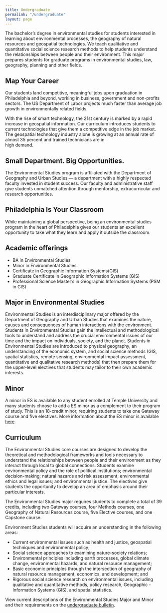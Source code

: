 ```yaml
---
title: Undergraduate
permalink: "/undergraduate"
layout: page
---
```

The bachelor’s degree in environmental studies for students interested in learning about environmental processes, the geography of natural resources and geospatial technologies. We teach qualitative and quantitative social science research methods to help students understand the relationships between people and their environment. This major prepares students for graduate programs in environmental studies, law, geography, planning and other fields.

## Map Your Career

Our students land competitive, meaningful jobs upon  graduation in Philadelphia and beyond, working in business, government and non-profits sectors. The US Department of Labor projects much faster than average job growth in  environmentally related fields.

With the rise of smart technology, the 21st century is marked by a rapid increase in geospatial information. Our curriculum introduces students to current technologies that give them a competitive edge in the job market. The geospatial  technology industry alone is growing at an annual rate of  almost 35 percent and trained technicians are in  
high demand.

## Small Department. Big Opportunities.

The Environmental Studies program is affiliated with the Department of Geography and Urban Studies — a department with a highly respected faculty invested in student success. Our faculty and administrative staff give students unmatched attention through mentorship,  extracurricular and research opportunities.

## Philadelphia Is Your Classroom

While maintaining a global perspective, being an  environmental studies program in the heart of Philadelphia gives our students an excellent opportunity to take what they learn and apply it outside the classroom.

## Academic offerings

 - BA in Environmental Studies
 - Minor in Environmental Studies
 - Certificate in Geographic Information Systems(GIS)
 - Graduate Certificate in Geographic Information Systems (GIS)
 - Professional Science Master’s in Geographic Information Systems (PSM in GIS)
 
## Major in Environmental Studies

Environmental Studies is an interdisciplinary major offered by the Department of Geography and Urban Studies that examines the nature, causes and consequences of human interactions with the environment. Students in Environmental Studies gain the intellectual and methodological tools to understand and address the crucial environmental issues of our time and the impact on individuals, society, and the planet. Students in Environmental Studies are introduced to physical geography, an understanding of the economic system, and social science methods (GIS, spatial statistics, remote sensing, environmental impact assessment, quantitative and qualitative research methods) that then prepare them for the upper-level electives that students may tailor to their own academic interests.

## Minor

A minor in ES is available to any student enrolled at Temple University and many students choose to add a ES minor as a complement to their program of study. This is an 18-credit minor, requiring students to take one Gateway course and five electives. More information about the ES minor is available [here](http://bulletin.temple.edu/undergraduate/liberal-arts/environmental-studies/minor-environmental-studies/).

## Curriculum

The Environmental Studies core courses are designed to develop the theoretical and methodological frameworks and tools necessary to understand the relationships between people and their environment as they interact through local to global connections.  Students examine environmental policy and the role of political institutions; environmental decision-making; natural hazards and risk assessment; environmental ethics and legal issues; and environmental justice. The electives give students the opportunity to develop an area of emphasis around their particular interests.

The Environmental Studies major requires students to complete a total of 39 credits, including two Gateway courses, four Methods courses, one Geography of Natural Resources course, five Elective courses, and one Capstone course.

Environment Studies students will acquire an understanding in the following areas:

- Current environmental issues such as health and justice, geospatial techniques and environmental policy;
- Social science approaches to examining nature-society relations;
- Environmental principles including earth processes, global climate change, environmental hazards, and natural resource management;
- Basic economic principles through the intersection of geography of natural resource management, economics, and development; and
- Rigorous social science research on environmental issues, including qualitative and quantitative methods, policy research, Geographic - Information Systems (GIS), and spatial statistics.

View current descriptions of the Environmental Studies Major and Minor and their requirements on the [undergraduate bulletin](http://bulletin.temple.edu/undergraduate/liberal-arts/environmental-studies/).

